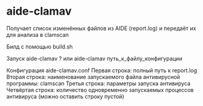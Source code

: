 # aide-clamav

Получает список изменённых файлов из AIDE (report.log) и передаёт их для анализа в clamscan

Билд с помощью build.sh

Запуск aide-clamav ? или aide-clamav путь_к_файлу_конфигурации

Конфигурация aide-clamav.conf
Первая строка: полный путь к report.log
Вторая строка: наименование запускаемого файла антивирусной программы: clamscan
Третья строка: параметры запуска антивируса
Четвёртая строка: количество одновременно запускаемых процессов антивируса (можно оставить строку пустой)

